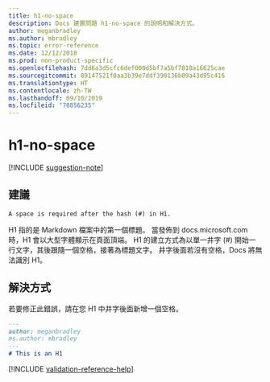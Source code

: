 ```yaml
---
title: h1-no-space
description: Docs 建置問題 h1-no-space 的說明和解決方式。
author: meganbradley
ms.author: mbradley
ms.topic: error-reference
ms.date: 12/12/2018
ms.prod: non-product-specific
ms.openlocfilehash: 7dd6a3d5cfc6def000d5bf7a5bf7810a16625cae
ms.sourcegitcommit: 89147521f0aa3b39e7ddf390136b09a43d95c416
ms.translationtype: HT
ms.contentlocale: zh-TW
ms.lasthandoff: 09/10/2019
ms.locfileid: "70856235"
---
```

# <a name="h1-no-space"></a>h1-no-space

[!INCLUDE [suggestion-note](includes/suggestion-note.md)]

## <a name="suggestion"></a>建議

`A space is required after the hash (#) in H1.`

H1 指的是 Markdown 檔案中的第一個標題。 當發佈到 docs.microsoft.com 時，H1 會以大型字體顯示在頁面頂端。 H1 的建立方式為以單一井字 (#) 開始一行文字，其後跟隨一個空格，接著為標題文字。 井字後面若沒有空格，Docs 將無法識別 H1。

## <a name="resolution"></a>解決方式

若要修正此錯誤，請在您 H1 中井字後面新增一個空格。

```markdown
---
author: meganbradley
ms.author: mbradley
---
# This is an H1
```

<!--make sure to add this file to your includes folder and verify the path-->
[!INCLUDE [validation-reference-help](includes/validation-reference-help.md)]
